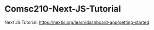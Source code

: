 # Comsc210-Next-JS-Tutorial
Next JS Tutorial: https://nextjs.org/learn/dashboard-app/getting-started
